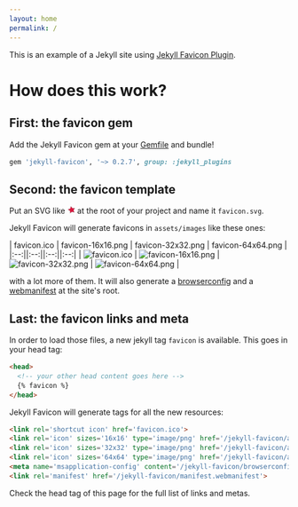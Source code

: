 ```yaml
---
layout: home
permalink: /
---
```

This is an example of a Jekyll site using [Jekyll Favicon Plugin](https://github.com/afaundez/jekyll-favicon).

# How does this work?

## First: the favicon gem

Add the Jekyll Favicon gem at your [Gemfile](https://github.com/afaundez/jekyll-favicon/blob/master/Gemfile) and bundle!

```ruby
gem 'jekyll-favicon', '~> 0.2.7', group: :jekyll_plugins
```

## Second: the favicon template

Put an SVG like [<img src='https://github.com/afaundez/jekyll-favicon/raw/master/favicon.svg?sanitize=1' alt='Favicon SVG' width='14' style='vertical-align: baseline;'>](https://github.com/afaundez/jekyll-favicon/blob/master/favicon.svg) at the root of your project and name it `favicon.svg`.

Jekyll Favicon will generate favicons in `assets/images` like these ones:

| favicon.ico | favicon-16x16.png | favicon-32x32.png | favicon-64x64.png |
|:--:||:--:||:--:||:--:|
| ![favicon.ico](https://afaundez.gitlab.io/jekyll-favicon/favicon.ico) | ![favicon-16x16.png](https://afaundez.gitlab.io/jekyll-favicon/assets/images/favicon-16x16.png) | ![favicon-32x32.png](https://afaundez.gitlab.io/jekyll-favicon/assets/images/favicon-32x32.png) | ![favicon-64x64.png](https://afaundez.gitlab.io/jekyll-favicon/assets/images/favicon-64x64.png) |

with a lot more of them. It will also generate a [browserconfig](https://afaundez.gitlab.io/jekyll-favicon/browserconfig.xml) and a [webmanifest](https://afaundez.gitlab.io/jekyll-favicon/manifest.webmanifest) at the site's root.

## Last: the favicon links and meta

In order to load those files, a new jekyll tag `favicon` is available. This goes in your head tag:

<!-- {% raw %} -->
```html
<head>
  <!-- your other head content goes here -->
  {% favicon %}
</head>
```
<!-- {% endraw %} -->

Jekyll Favicon will generate tags for all the new resources:

```html
<link rel='shortcut icon' href='favicon.ico'>
<link rel='icon' sizes='16x16' type='image/png' href='/jekyll-favicon/assets/images/favicon-16x16.png'>
<link rel='icon' sizes='32x32' type='image/png' href='/jekyll-favicon/assets/images/favicon-32x32.png'>
<link rel='icon' sizes='64x64' type='image/png' href='/jekyll-favicon/assets/images/favicon-64x64.png'>
<meta name='msapplication-config' content='/jekyll-favicon/browserconfig.xml'>
<link rel='manifest' href='/jekyll-favicon/manifest.webmanifest'>
```

Check the head tag of this page for the full list of links and metas.
